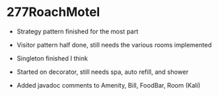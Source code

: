 # 277RoachMotel
- Strategy pattern finished for the most part
- Visitor pattern half done, still needs the various rooms implemented
- Singleton finished I think
- Started on decorator, still needs spa, auto refill, and shower

- Added javadoc comments to Amenity, Bill, FoodBar, Room (Kali)
